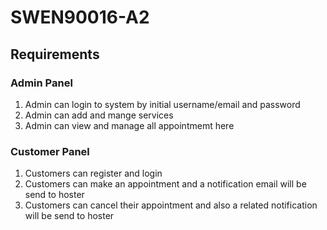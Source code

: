 # SWEN90016-A2
## Requirements
### Admin Panel
1. Admin can login to system by initial username/email and password
2. Admin can add and mange services
3. Admin can view and manage all appointmemt here
### Customer Panel
1. Customers can register and login
2. Customers can make an appointment and a notification email will be send to hoster
3. Customers can cancel their appointment and also a related notification will be send to hoster
